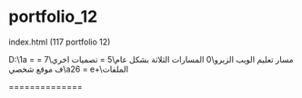 # portfolio_12

index.html (117 portfolio 12)

D:\1a = مسار تعليم الويب الزيرو\0 المسارات الثلاثة بشكل عام\5 = تصميات اخري\7 = ف موقع شخصي\a26 = e+\الملفات


==============
